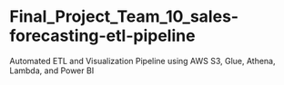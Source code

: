 # Final_Project_Team_10_sales-forecasting-etl-pipeline
Automated ETL and Visualization Pipeline using AWS S3, Glue, Athena, Lambda, and Power BI

